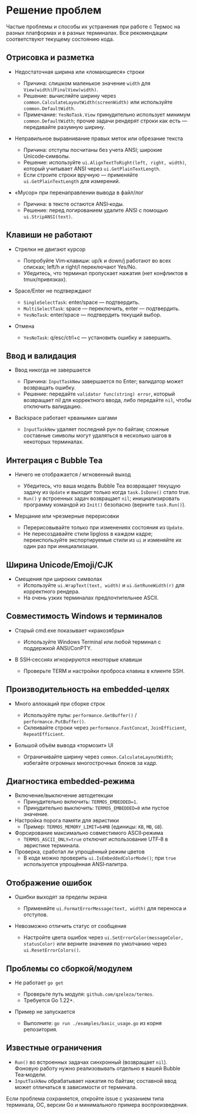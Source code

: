 # Решение проблем

Частые проблемы и способы их устранения при работе с Термос на разных платформах и в разных терминалах. Все рекомендации соответствуют текущему состоянию кода.

## Отрисовка и разметка

- Недостаточная ширина или «ломающиеся» строки
  - Причина: слишком маленькое значение `width` для `View(width)`/`FinalView(width)`.
  - Решение: вычисляйте ширину через `common.CalculateLayoutWidth(screenWidth)` или используйте `common.DefaultWidth`.
  - Примечание: `YesNoTask.View` принудительно использует минимум `common.DefaultWidth`; прочие задачи рендерят строки как есть — передавайте разумную ширину.

- Неправильное выравнивание правых меток или обрезание текста
  - Причина: отступы посчитаны без учета ANSI; широкие Unicode‑символы.
  - Решение: используйте `ui.AlignTextToRight(left, right, width)`, который учитывает ANSI через `ui.GetPlainTextLength`.
  - Если строите строки вручную — применяйте `ui.GetPlainTextLength` для измерений.

- «Мусор» при перенаправлении вывода в файл/лог
  - Причина: в тексте остаются ANSI‑коды.
  - Решение: перед логированием удалите ANSI с помощью `ui.StripANSI(text)`.

## Клавиши не работают

- Стрелки не двигают курсор
  - Попробуйте Vim‑клавиши: up/k и down/j работают во всех списках; left/h и right/l переключают Yes/No.
  - Убедитесь, что терминал пропускает нажатия (нет конфликтов в tmux/привязках).

- Space/Enter не подтверждают
  - `SingleSelectTask`: enter/space — подтвердить.
  - `MultiSelectTask`: space — переключить, enter — подтвердить.
  - `YesNoTask`: enter/space — подтвердить текущий выбор.

- Отмена
  - `YesNoTask`: q/esc/ctrl+c — установить ошибку и завершить.

## Ввод и валидация

- Ввод никогда не завершается
  - Причина: `InputTaskNew` завершается по Enter; валидатор может возвращать ошибку.
  - Решение: передайте `validator func(string) error`, который возвращает nil для корректного ввода, либо передайте `nil`, чтобы отключить валидацию.

- Backspace работает «рваными» шагами
  - `InputTaskNew` удаляет последний рун по байтам; сложные составные символы могут удаляться в несколько шагов в некоторых терминалах.

## Интеграция с Bubble Tea

- Ничего не отображается / мгновенный выход
  - Убедитесь, что ваша модель Bubble Tea возвращает текущую задачу из `Update` и выходит только когда `task.IsDone()` стало true.
  - `Run()` у встроенных задач возвращает `nil`; инициализировать программу командой из `Init()` безопасно (верните `task.Run()`).

- Мерцание или чрезмерные перерисовки
  - Перерисовывайте только при изменениях состояния из `Update`.
  - Не пересоздавайте стили lipgloss в каждом кадре; переиспользуйте экспортируемые стили из `ui` и изменяйте их один раз при инициализации.

## Ширина Unicode/Emoji/CJK

- Смещения при широких символах
  - Используйте `ui.WrapText(text, width)` и `ui.GetRuneWidth(r)` для корректного рендера.
  - На очень узких терминалах предпочтительнее ASCII.

## Совместимость Windows и терминалов

- Старый cmd.exe показывает «кракозябры»
  - Используйте Windows Terminal или любой терминал с поддержкой ANSI/ConPTY.

- В SSH‑сессиях игнорируются некоторые клавиши
  - Проверьте TERM и настройки проброса клавиш в клиенте SSH.

## Производительность на embedded‑целях

- Много аллокаций при сборке строк
  - Используйте пулы: `performance.GetBuffer()` / `performance.PutBuffer()`.
  - Склеивайте строки через `performance.FastConcat`, `JoinEfficient`, `RepeatEfficient`.

- Большой объём вывода «тормозит» UI
  - Ограничивайте ширину через `common.CalculateLayoutWidth`; избегайте огромных многострочных блоков за кадр.

## Диагностика embedded‑режима

- Включение/выключение автодетекции
  - Принудительно включить: `TERMOS_EMBEDDED=1`.
  - Принудительно выключить: `TERMOS_EMBEDDED=0` или пустое значение.
- Настройка порога памяти для эвристики
  - Пример: `TERMOS_MEMORY_LIMIT=64MB` (единицы: `KB`, `MB`, `GB`).
- Форсирование максимально совместимого ASCII‑режима
  - `TERMOS_ASCII_ONLY=true` отключит использование UTF‑8 в эвристике терминала.
- Проверка, сработал ли упрощённый режим цветов
  - В коде можно проверить `ui.IsEmbeddedColorMode()`; при `true` используется упрощённая ANSI‑палитра.

## Отображение ошибок

- Ошибки выходят за пределы экрана
  - Применяйте `ui.FormatErrorMessage(text, width)` для переноса и отступов.

- Невозможно отличить статус от сообщения
  - Настройте цвета ошибок через `ui.SetErrorColor(messageColor, statusColor)` или верните значения по умолчанию через `ui.ResetErrorColors()`.

## Проблемы со сборкой/модулем

- Не работает `go get`
  - Проверьте путь модуля: `github.com/qzeleza/termos`.
  - Требуется Go 1.22+.

- Пример не запускается
  - Выполните: `go run ./examples/basic_usage.go` из корня репозитория.

## Известные ограничения

- `Run()` во встроенных задачах синхронный (возвращает `nil`). Фоновую работу нужно реализовывать отдельно в вашей Bubble Tea‑модели.
- `InputTaskNew` обрабатывает нажатия по байтам; составной ввод может отличаться в зависимости от терминала.

Если проблема сохраняется, откройте issue с указанием типа терминала, ОС, версии Go и минимального примера воспроизведения.
